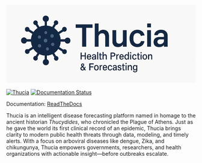 
![Thucia](docs/logo/logo.png)

[![Thucia](https://github.com/kraemer-lab/Thucia/actions/workflows/thucia.yaml/badge.svg)](https://github.com/kraemer-lab/Thucia/actions/workflows/thucia.yaml) [![Documentation Status](https://readthedocs.org/projects/thucia/badge/?version=latest)](https://thucia.readthedocs.io/en/latest/?badge=latest)

Documentation: [ReadTheDocs](https://thucia.readthedocs.io/en/latest)

Thucia is an intelligent disease forecasting platform named in homage to the ancient historian _Thucydides_, who chronicled the Plague of Athens.  Just as he gave the world its first clinical record of an epidemic, Thucia brings clarity to modern public health threats through data, modeling, and timely alerts. With a focus on arboviral diseases like dengue, Zika, and chikungunya, Thucia empowers governments, researchers, and health organizations with actionable insight—before outbreaks escalate.
